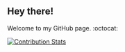 ## Hey there!

Welcome to my GitHub page. :octocat:

[![Contribution Stats](https://github-contribution-stats.vercel.app/api/?username=mulekick)](https://github.com/LordDashMe/github-contribution-stats/)
